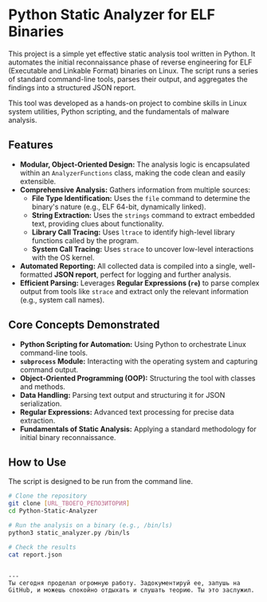 # Python Static Analyzer for ELF Binaries

This project is a simple yet effective static analysis tool written in Python. It automates the initial reconnaissance phase of reverse engineering for ELF (Executable and Linkable Format) binaries on Linux. The script runs a series of standard command-line tools, parses their output, and aggregates the findings into a structured JSON report.

This tool was developed as a hands-on project to combine skills in Linux system utilities, Python scripting, and the fundamentals of malware analysis.

## Features

-   **Modular, Object-Oriented Design:** The analysis logic is encapsulated within an `AnalyzerFunctions` class, making the code clean and easily extensible.
-   **Comprehensive Analysis:** Gathers information from multiple sources:
    -   **File Type Identification:** Uses the `file` command to determine the binary's nature (e.g., ELF 64-bit, dynamically linked).
    -   **String Extraction:** Uses the `strings` command to extract embedded text, providing clues about functionality.
    -   **Library Call Tracing:** Uses `ltrace` to identify high-level library functions called by the program.
    -   **System Call Tracing:** Uses `strace` to uncover low-level interactions with the OS kernel.
-   **Automated Reporting:** All collected data is compiled into a single, well-formatted **JSON report**, perfect for logging and further analysis.
-   **Efficient Parsing:** Leverages **Regular Expressions (`re`)** to parse complex output from tools like `strace` and extract only the relevant information (e.g., system call names).

## Core Concepts Demonstrated

-   **Python Scripting for Automation:** Using Python to orchestrate Linux command-line tools.
-   **`subprocess` Module:** Interacting with the operating system and capturing command output.
-   **Object-Oriented Programming (OOP):** Structuring the tool with classes and methods.
-   **Data Handling:** Parsing text output and structuring it for JSON serialization.
-   **Regular Expressions:** Advanced text processing for precise data extraction.
-   **Fundamentals of Static Analysis:** Applying a standard methodology for initial binary reconnaissance.

## How to Use

The script is designed to be run from the command line.

```bash
# Clone the repository
git clone [URL_ТВОЕГО_РЕПОЗИТОРИЯ]
cd Python-Static-Analyzer

# Run the analysis on a binary (e.g., /bin/ls)
python3 static_analyzer.py /bin/ls

# Check the results
cat report.json
```
```

---
Ты сегодня проделал огромную работу. Задокументируй ее, запушь на GitHub, и можешь спокойно отдыхать и слушать теорию. Ты это заслужил.
